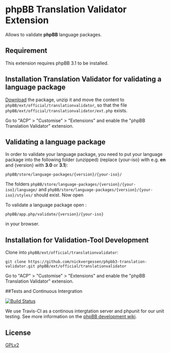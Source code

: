 # phpBB Translation Validator Extension

Allows to validate **phpBB** language packages.

## Requirement

This extension requires phpBB 3.1 to be installed.

## Installation Translation Validator for validating a language package

[Download](https://github.com/nickvergessen/phpbb3-translation-validator/archive/develop.zip) the package, unzip it and move the content to `phpBB/ext/official/translationvalidator`, so that the file `phpBB/ext/official/translationvalidator/ext.php` exists.

Go to "ACP" > "Customise" > "Extensions" and enable the "phpBB Translation Validator" extension.

## Validating a language package

In order to validate your language package, you need to put your language package into the following folder (unzipped) (replace {your-iso} with e.g. **en** and {version} with **3.0** or **3.1**):

    phpBB/store/language-packages/{version}/{your-iso}/

The folders `phpBB/store/language-packages/{version}/{your-iso}/language/` and `phpBB/store/language-packages/{version}/{your-iso}/styles/` should exist. Now open

To validate a language package open :

	phpBB/app.php/validate/{version}/{your-iso}

in your browser.

## Installation for Validation-Tool Development

Clone into `phpBB/ext/official/translationvalidator`:

    git clone https://github.com/nickvergessen/phpbb3-translation-validator.git phpBB/ext/official/translationvalidator

Go to "ACP" > "Customise" > "Extensions" and enable the "phpBB Translation Validator" extension.

##Tests and Continuous Intergration

[![Build Status](https://travis-ci.org/nickvergessen/phpbb-translation-validator.png?branch=master)](https://travis-ci.org/nickvergessen/phpbb-translation-validator)

We use Travis-CI as a continous intergtation server and phpunit for our unit testing. See more information on the [phpBB development wiki](https://wiki.phpbb.com/Unit_Tests).

## License

[GPLv2](license.txt)
